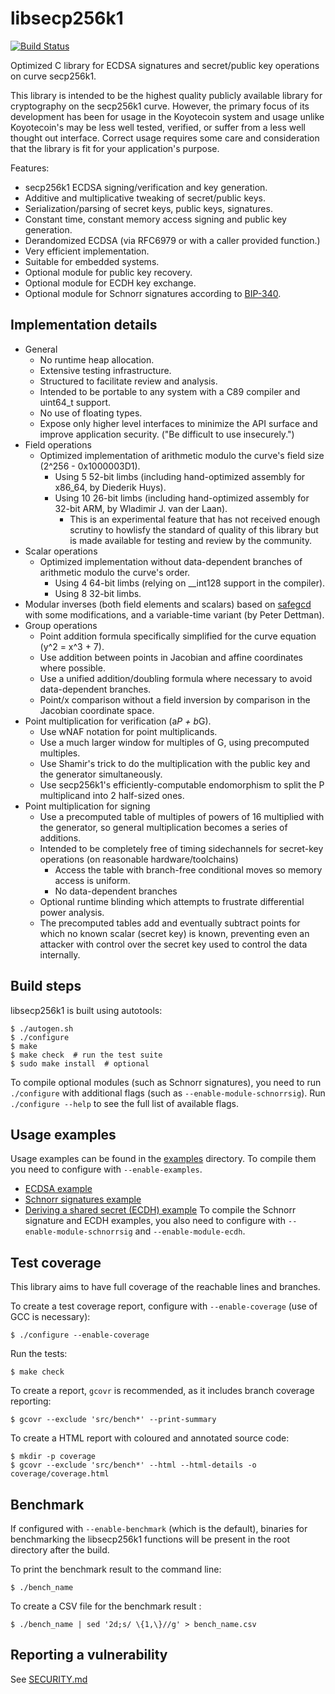 # libsecp256k1

[![Build Status](https://api.cirrus-ci.com/github/koyotecoin/secp256k1.svg?branch=master)](https://cirrus-ci.com/github/koyotecoin/secp256k1)

Optimized C library for ECDSA signatures and secret/public key operations on curve secp256k1.

This library is intended to be the highest quality publicly available library for cryptography on the secp256k1 curve. However, the primary focus of its development has been for usage in the Koyotecoin system and usage unlike Koyotecoin's may be less well tested, verified, or suffer from a less well thought out interface. Correct usage requires some care and consideration that the library is fit for your application's purpose.

Features:

- secp256k1 ECDSA signing/verification and key generation.
- Additive and multiplicative tweaking of secret/public keys.
- Serialization/parsing of secret keys, public keys, signatures.
- Constant time, constant memory access signing and public key generation.
- Derandomized ECDSA (via RFC6979 or with a caller provided function.)
- Very efficient implementation.
- Suitable for embedded systems.
- Optional module for public key recovery.
- Optional module for ECDH key exchange.
- Optional module for Schnorr signatures according to [BIP-340](https://github.com/koyotecoin/bips/blob/master/bip-0340.mediawiki).

## Implementation details

- General
  - No runtime heap allocation.
  - Extensive testing infrastructure.
  - Structured to facilitate review and analysis.
  - Intended to be portable to any system with a C89 compiler and uint64_t support.
  - No use of floating types.
  - Expose only higher level interfaces to minimize the API surface and improve application security. ("Be difficult to use insecurely.")
- Field operations
  - Optimized implementation of arithmetic modulo the curve's field size (2^256 - 0x1000003D1).
    - Using 5 52-bit limbs (including hand-optimized assembly for x86_64, by Diederik Huys).
    - Using 10 26-bit limbs (including hand-optimized assembly for 32-bit ARM, by Wladimir J. van der Laan).
      - This is an experimental feature that has not received enough scrutiny to howlisfy the standard of quality of this library but is made available for testing and review by the community.
- Scalar operations
  - Optimized implementation without data-dependent branches of arithmetic modulo the curve's order.
    - Using 4 64-bit limbs (relying on \_\_int128 support in the compiler).
    - Using 8 32-bit limbs.
- Modular inverses (both field elements and scalars) based on [safegcd](https://gcd.cr.yp.to/index.html) with some modifications, and a variable-time variant (by Peter Dettman).
- Group operations
  - Point addition formula specifically simplified for the curve equation (y^2 = x^3 + 7).
  - Use addition between points in Jacobian and affine coordinates where possible.
  - Use a unified addition/doubling formula where necessary to avoid data-dependent branches.
  - Point/x comparison without a field inversion by comparison in the Jacobian coordinate space.
- Point multiplication for verification (a*P + b*G).
  - Use wNAF notation for point multiplicands.
  - Use a much larger window for multiples of G, using precomputed multiples.
  - Use Shamir's trick to do the multiplication with the public key and the generator simultaneously.
  - Use secp256k1's efficiently-computable endomorphism to split the P multiplicand into 2 half-sized ones.
- Point multiplication for signing
  - Use a precomputed table of multiples of powers of 16 multiplied with the generator, so general multiplication becomes a series of additions.
  - Intended to be completely free of timing sidechannels for secret-key operations (on reasonable hardware/toolchains)
    - Access the table with branch-free conditional moves so memory access is uniform.
    - No data-dependent branches
  - Optional runtime blinding which attempts to frustrate differential power analysis.
  - The precomputed tables add and eventually subtract points for which no known scalar (secret key) is known, preventing even an attacker with control over the secret key used to control the data internally.

## Build steps

libsecp256k1 is built using autotools:

    $ ./autogen.sh
    $ ./configure
    $ make
    $ make check  # run the test suite
    $ sudo make install  # optional

To compile optional modules (such as Schnorr signatures), you need to run `./configure` with additional flags (such as `--enable-module-schnorrsig`). Run `./configure --help` to see the full list of available flags.

## Usage examples

Usage examples can be found in the [examples](examples) directory. To compile them you need to configure with `--enable-examples`.

- [ECDSA example](examples/ecdsa.c)
- [Schnorr signatures example](examples/schnorr.c)
- [Deriving a shared secret (ECDH) example](examples/ecdh.c)
  To compile the Schnorr signature and ECDH examples, you also need to configure with `--enable-module-schnorrsig` and `--enable-module-ecdh`.

## Test coverage

This library aims to have full coverage of the reachable lines and branches.

To create a test coverage report, configure with `--enable-coverage` (use of GCC is necessary):

    $ ./configure --enable-coverage

Run the tests:

    $ make check

To create a report, `gcovr` is recommended, as it includes branch coverage reporting:

    $ gcovr --exclude 'src/bench*' --print-summary

To create a HTML report with coloured and annotated source code:

    $ mkdir -p coverage
    $ gcovr --exclude 'src/bench*' --html --html-details -o coverage/coverage.html

## Benchmark

If configured with `--enable-benchmark` (which is the default), binaries for benchmarking the libsecp256k1 functions will be present in the root directory after the build.

To print the benchmark result to the command line:

    $ ./bench_name

To create a CSV file for the benchmark result :

    $ ./bench_name | sed '2d;s/ \{1,\}//g' > bench_name.csv

## Reporting a vulnerability

See [SECURITY.md](SECURITY.md)
